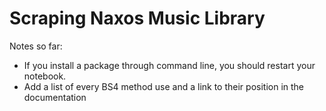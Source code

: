 # Scraping Naxos Music Library

Notes so far:
* If you install a package through command line, you should restart your notebook.
* Add a list of every BS4 method use and a link to their position in the documentation
